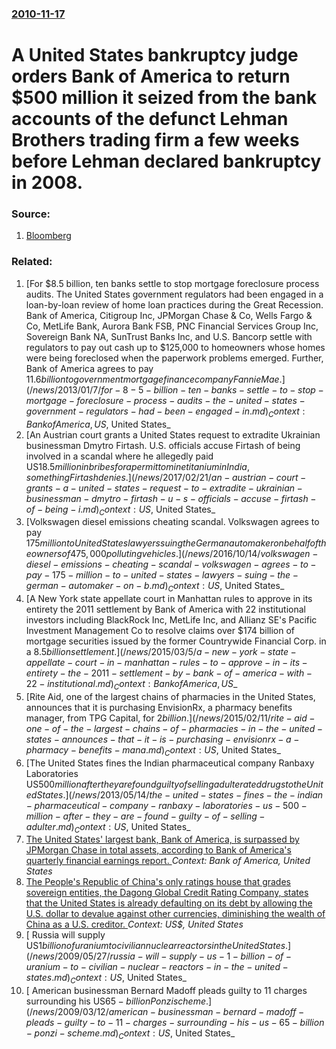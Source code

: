 ### [2010-11-17](/news/2010/11/17/index.md)

# A United States bankruptcy judge orders Bank of America to return $500 million it seized from the bank accounts of the defunct Lehman Brothers trading firm a few weeks before Lehman declared bankruptcy in 2008. 




### Source:

1. [Bloomberg](http://www.bloomberg.com/news/2010-10-21/lehman-bankruptcy-judge-says-he-never-approved-final-barclays-sale-papers.html)

### Related:

1. [For $8.5 billion, ten banks settle to stop mortgage foreclosure process audits. The United States government regulators had been engaged in a loan-by-loan review of home loan practices during the Great Recession. Bank of America, Citigroup Inc, JPMorgan Chase & Co, Wells Fargo & Co, MetLife Bank, Aurora Bank FSB, PNC Financial Services Group Inc, Sovereign Bank NA, SunTrust Banks Inc, and U.S. Bancorp settle with regulators to pay out cash up to $125,000 to homeowners whose homes were being foreclosed when the paperwork problems emerged. Further, Bank of America agrees to pay $11.6 billion to government mortgage finance company Fannie Mae. ](/news/2013/01/7/for-8-5-billion-ten-banks-settle-to-stop-mortgage-foreclosure-process-audits-the-united-states-government-regulators-had-been-engaged-in.md) _Context: Bank of America, US$, United States_
2. [An Austrian court grants a United States request to extradite Ukrainian businessman Dmytro Firtash. U.S. officials accuse Firtash of being involved in a scandal where he allegedly paid US$18.5 million in bribes for a permit to mine titanium in India, something Firtash denies. ](/news/2017/02/21/an-austrian-court-grants-a-united-states-request-to-extradite-ukrainian-businessman-dmytro-firtash-u-s-officials-accuse-firtash-of-being-i.md) _Context: US$, United States_
3. [Volkswagen diesel emissions cheating scandal. Volkswagen agrees to pay $175 million to United States lawyers suing the German automaker on behalf of the owners of 475,000 polluting vehicles. ](/news/2016/10/14/volkswagen-diesel-emissions-cheating-scandal-volkswagen-agrees-to-pay-175-million-to-united-states-lawyers-suing-the-german-automaker-on-b.md) _Context: US$, United States_
4. [A New York state appellate court in Manhattan rules to approve in its entirety the 2011 settlement by Bank of America with 22 institutional investors including BlackRock Inc, MetLife Inc, and Allianz SE's Pacific Investment Management Co to resolve claims over $174 billion of mortgage securities issued by the former Countrywide Financial Corp. in a $8.5 billion settlement. ](/news/2015/03/5/a-new-york-state-appellate-court-in-manhattan-rules-to-approve-in-its-entirety-the-2011-settlement-by-bank-of-america-with-22-institutional.md) _Context: Bank of America, US$_
5. [Rite Aid, one of the largest chains of pharmacies in the United States, announces that it is purchasing EnvisionRx, a pharmacy benefits manager, from TPG Capital, for $2 billion. ](/news/2015/02/11/rite-aid-one-of-the-largest-chains-of-pharmacies-in-the-united-states-announces-that-it-is-purchasing-envisionrx-a-pharmacy-benefits-mana.md) _Context: US$, United States_
6. [The United States fines the Indian pharmaceutical company Ranbaxy Laboratories US$500 million after they are found guilty of selling adulterated drugs to the United States. ](/news/2013/05/14/the-united-states-fines-the-indian-pharmaceutical-company-ranbaxy-laboratories-us-500-million-after-they-are-found-guilty-of-selling-adulter.md) _Context: US$, United States_
7. [The United States' largest bank, Bank of America, is surpassed by JPMorgan Chase in total assets, according to Bank of America's quarterly financial earnings report. ](/news/2011/10/19/the-united-states-largest-bank-bank-of-america-is-surpassed-by-jpmorgan-chase-in-total-assets-according-to-bank-of-america-s-quarterly-f.md) _Context: Bank of America, United States_
8. [The People's Republic of China's only ratings house that grades sovereign entities, the Dagong Global Credit Rating Company, states that the United States is already defaulting on its debt by allowing the U.S. dollar to devalue against other currencies, diminishing the wealth of China as a U.S. creditor. ](/news/2011/06/10/the-people-s-republic-of-china-s-only-ratings-house-that-grades-sovereign-entities-the-dagong-global-credit-rating-company-states-that-the.md) _Context: US$, United States_
9. [ Russia will supply US$1 billion of uranium to civilian nuclear reactors in the United States. ](/news/2009/05/27/russia-will-supply-us-1-billion-of-uranium-to-civilian-nuclear-reactors-in-the-united-states.md) _Context: US$, United States_
10. [ American businessman Bernard Madoff pleads guilty to 11 charges surrounding his US$65-billion Ponzi scheme. ](/news/2009/03/12/american-businessman-bernard-madoff-pleads-guilty-to-11-charges-surrounding-his-us-65-billion-ponzi-scheme.md) _Context: US$, United States_
